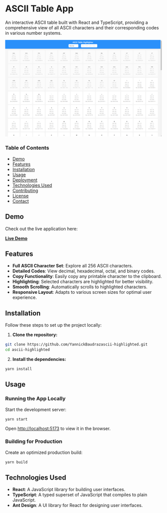 # ASCII Table App

An interactive ASCII table built with React and TypeScript, providing a comprehensive view of all ASCII characters and their corresponding codes in various number systems.

![ASCII Table App Screenshot](screenshot.png)

### Table of Contents

- [Demo](#demo)
- [Features](#features)
- [Installation](#installation)
- [Usage](#usage)
- [Deployment](#deployment)
- [Technologies Used](#technologies-used)
- [Contributing](#contributing)
- [License](#license)
- [Contact](#contact)

## Demo

Check out the live application here:

[**Live Demo**](https://ascii-highlighted.netlify.app/)

## Features

- **Full ASCII Character Set**: Explore all 256 ASCII characters.
- **Detailed Codes**: View decimal, hexadecimal, octal, and binary codes.
- **Copy Functionality**: Easily copy any printable character to the clipboard.
- **Highlighting**: Selected characters are highlighted for better visibility.
- **Smooth Scrolling**: Automatically scrolls to highlighted characters.
- **Responsive Layout**: Adapts to various screen sizes for optimal user experience.

## Installation

Follow these steps to set up the project locally:

1. **Clone the repository:**

 ```bash
 git clone https://github.com/YannickBaudrazascii-highlighted.git
 cd ascii-highlighted
 ```

2. **Install the dependencies:**

```bash
yarn install
```

## Usage

### Running the App Locally

Start the development server:

```bash
yarn start
```

Open [http://localhost:5173](http://localhost:5173) to view it in the browser.

### Building for Production

Create an optimized production build:

```bash
yarn build
```

## Technologies Used

- **React**: A JavaScript library for building user interfaces.
- **TypeScript**: A typed superset of JavaScript that compiles to plain JavaScript.
- **Ant Design**: A UI library for React for designing user interfaces.
